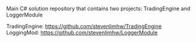 Main C# solution repository that contains two projects: TradingEngine and LoggerModule

TradingEngine: https://github.com/stevenlimhw/TradingEngine
LoggingMod: https://github.com/stevenlimhw/LoggerModule